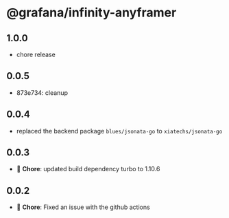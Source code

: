 # @grafana/infinity-anyframer

## 1.0.0

- chore release

## 0.0.5

- 873e734: cleanup

## 0.0.4

- replaced the backend package `blues/jsonata-go` to `xiatechs/jsonata-go`

## 0.0.3

- 🐛 **Chore**: updated build dependency turbo to 1.10.6

## 0.0.2

- 🐛 **Chore**: Fixed an issue with the github actions
